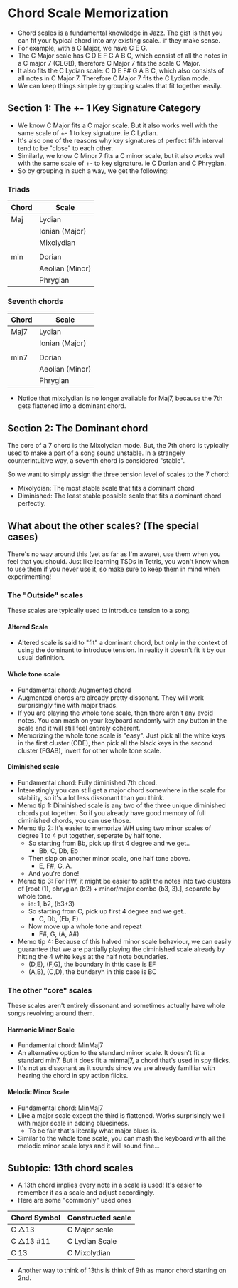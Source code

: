 # Chord Scale Memorization
- Chord scales is a fundamental knowledge in Jazz. The gist is that you can fit your typical chord into any existing scale.. if they make sense.
- For example, with a C Major, we have C E G.
- The C Major scale has C D E F G A B C, which consist of all the notes in a C major 7 (CEGB), therefore C Major 7 fits the scale C Major.
- It also fits the C Lydian scale: C D E F# G A B C, which also consists of all notes in C Major 7. Therefore C Major 7 fits the C Lydian mode.
- We can keep things simple by grouping scales that fit together easily. 

## Section 1: The +- 1 Key Signature Category
- We know C Major fits a C major scale. But it also works well with the same scale of +- 1 to key signature. ie C Lydian.
- It's also one of the reasons why key signatures of perfect fifth interval tend to be "close" to each other.
- Similarly, we know C Minor 7 fits a C minor scale, but it also works well with the same scale of +- to key signature. ie C Dorian and C Phrygian.
- So by grouping in such a way, we get the following:

### Triads
| Chord | Scale          |
| ----- | -------------- |
| Maj   | Lydian         |
|       | Ionian (Major) |
|       | Mixolydian     |
|       |                |
| min   | Dorian         |
|       | Aeolian (Minor)|
|       | Phrygian       |

### Seventh chords
| Chord | Scale          |
| ----- | -------------- |
| Maj7  | Lydian         |
|       | Ionian (Major) |
|       |                |
| min7  | Dorian         |
|       | Aeolian (Minor)|
|       | Phrygian       |

- Notice that mixolydian is no longer available for Maj7, because the 7th gets flattened into a dominant chord.

## Section 2: The Dominant chord
The core of a 7 chord is the Mixolydian mode.
But, the 7th chord is typically used to make a part of a song sound unstable. In a strangely counterintuitive way, a seventh chord is considered "stable".

So we want to simply assign the three tension level of scales to the 7 chord:
- Mixolydian: The most stable scale that fits a dominant chord
- Diminished: The least stable possible scale that fits a dominant chord perfectly. 

## What about the other scales? (The special cases)
There's no way around this (yet as far as I'm aware), use them when you feel that you should. Just like learning TSDs in Tetris, you won't know when to use them if you never use it, so make sure to keep them in mind when experimenting!

### The "Outside" scales
These scales are typically used to introduce tension to a song.

#### Altered Scale
- Altered scale is said to "fit" a dominant chord, but only in the context of using the dominant to introduce tension. In reality it doesn't fit it by our usual definition.

#### Whole tone scale
- Fundamental chord: Augmented chord
- Augmented chords are already pretty dissonant. They will work surprisingly fine with major triads.
- If you are playing the whole tone scale, then there aren't any avoid notes. You can mash on your keyboard randomly with any button in the scale and it will still feel entirely coherent.
- Memorizing the whole tone scale is "easy". Just pick all the white keys in the first cluster (CDE), then pick all the black keys in the second cluster (FGAB), invert for other whole tone scale.

#### Diminished scale
- Fundamental chord: Fully diminished 7th chord.
- Interestingly you can still get a major chord somewhere in the scale for stability, so it's a lot less dissonant than you think.
- Memo tip 1: Diminished scale is any two of the three unique diminished chords put together. So if you already have good memory of full diminished chords, you can use those.
- Memo tip 2: It's easier to memorize WH using two minor scales of degree 1 to 4 put together, seperate by half tone.
    - So starting from Bb, pick up first 4 degree and we get..
        - Bb, C, Db, Eb
    - Then slap on another minor scale, one half tone above.
        - E, F#, G, A.
    - And you're done! 
- Memo tip 3: For HW, it might be easier to split the notes into two clusters of [root (1), phrygian (b2) + minor/major combo (b3, 3).], separate by whole tone.
    - ie: 1, b2, (b3+3)
    - So starting from C, pick up first 4 degree and we get..
        - C, Db, (Eb, E)
    - Now move up a whole tone and repeat
        - F#, G, (A, A#)
- Memo tip 4: Because of this halved minor scale behaviour, we can easily guarantee that we are partially playing the diminished scale already by hitting the 4 white keys at the half note boundaries.
    - (D,E), (F,G), the boundary in thtis case is EF
    - (A,B), (C,D), the bundaryh in this case is BC


### The other "core" scales
These scales aren't entirely dissonant and sometimes actually have whole songs revolving around them.

#### Harmonic Minor Scale
- Fundamental chord: MinMaj7
- An alternative option to the standard minor scale. It doesn't fit a standard min7. But it does fit a minmaj7, a chord that's used in spy flicks.
- It's not as dissonant as it sounds since we are already familliar with hearing the chord in spy action flicks.

#### Melodic Minor Scale
- Fundamental chord: MinMaj7
- Like a major scale except the third is flattened. Works surprisingly well with major scale in adding bluesiness.
    - To be fair that's literally what major blues is..
- Similar to the whole tone scale, you can mash the keyboard with all the melodic minor scale keys and it will sound fine...


## Subtopic: 13th chord scales
- A 13th chord implies every note in a scale is used! It's easier to remember it as a scale and adjust accordingly.
- Here are some "commonly" used ones

| Chord Symbol  | Constructed scale |
| ------------  | ------------- |
| C △13        | C Major scale  |
| C △13 #11    | C Lydian Scale |
| C 13          | C Mixolydian   |

- Another way to think of 13ths is think of 9th as manor chord starting on 2nd.


